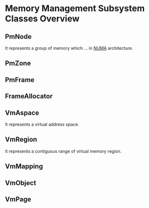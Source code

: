 # Memory Management Subsystem Classes Overview
## PmNode
It represents a group of memory which ... in [NUMA]() architecture.
## PmZone
## PmFrame
## FrameAllocator

## VmAspace
It represents a virtual address space.
## VmRegion
It represents a contiguous range of virtual memory region.
## VmMapping
## VmObject
## VmPage